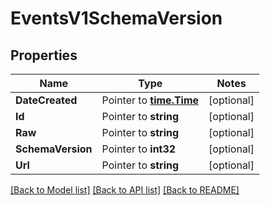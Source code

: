 # EventsV1SchemaVersion

## Properties
Name | Type | Notes
------------ | ------------- | -------------
**DateCreated** | Pointer to [**time.Time**](time.Time.md) | [optional] 
**Id** | Pointer to **string** | [optional] 
**Raw** | Pointer to **string** | [optional] 
**SchemaVersion** | Pointer to **int32** | [optional] 
**Url** | Pointer to **string** | [optional] 

[[Back to Model list]](../README.md#documentation-for-models) [[Back to API list]](../README.md#documentation-for-api-endpoints) [[Back to README]](../README.md)


